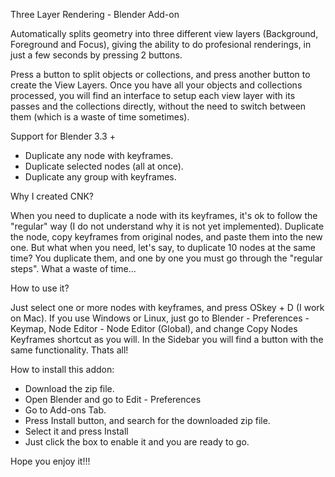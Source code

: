 Three Layer Rendering - Blender Add-on

Automatically splits geometry into three different view layers (Background, Foreground and Focus), giving the ability to do profesional renderings, in just a few seconds by pressing 2 buttons.

Press a button to split objects or collections, and press another button to create the View Layers. Once you have all your objects and collections processed, you will find an interface to setup each view layer with its passes and the collections directly, without the need to switch between them (which is a waste of time sometimes).

Support for Blender 3.3 +

- Duplicate any node with keyframes.
- Duplicate selected nodes (all at once). 
- Duplicate any group with keyframes.

Why I created CNK?

When you need to duplicate a node with its keyframes, it's ok to follow the "regular" way (I do not understand why it is not yet implemented). Duplicate the node, copy keyframes from original nodes, and paste them into the new one. But what when you need, let's say, to duplicate 10 nodes at the same time? You duplicate them, and one by one you must go through the "regular steps". What a waste of time... 

How to use it?

Just select one or more nodes with keyframes, and press OSkey + D (I work on Mac). If you use Windows or Linux, just go to Blender - Preferences - Keymap, Node Editor - Node Editor (Global), and change Copy Nodes Keyframes shortcut as you will.
In the Sidebar you will find a button with the same functionality. Thats all!

How to install this addon:

- Download the zip file.
- Open Blender and go to Edit - Preferences
- Go to Add-ons Tab.
- Press Install button, and search for the downloaded zip file.
- Select it and press Install
- Just click the box to enable it and you are ready to go.

Hope you enjoy it!!!


